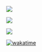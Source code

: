 <p>
  <a href="https://github.com/anuraghazra/github-readme-stats">
    <picture>
      <source
        srcset="https://github-readme-stats-kennyrao.vercel.app/api?username=KennyRao&show_icons=true&count_private=true&theme=dark"
        media="(prefers-color-scheme: dark)"
      />
      <source
        srcset="https://github-readme-stats-kennyrao.vercel.app/api?username=KennyRao&show_icons=true&count_private=true"
        media="(prefers-color-scheme: light), (prefers-color-scheme: no-preference)"
      />
      <img src="https://github-readme-stats-kennyrao.vercel.app/api?username=KennyRao&show_icons=true&count_private=true" />
    </picture>
  </a>
</p>

<p>
  <a href="https://github.com/anuraghazra/github-readme-stats">
    <picture>
      <source
        srcset="https://github-readme-stats-kennyrao.vercel.app/api/top-langs/?username=KennyRao&langs_count=20&hide=ShaderLab%2CASP.NET%2CHLSL%2CRich%20Text%20Format&theme=dark"
        media="(prefers-color-scheme: dark)"
      />
      <source
        srcset="https://github-readme-stats-kennyrao.vercel.app/api/top-langs/?username=KennyRao&langs_count=20&hide=ShaderLab%2CASP.NET%2CHLSL%2CRich%20Text%20Format"
        media="(prefers-color-scheme: light), (prefers-color-scheme: no-preference)"
      />
      <img src="https://github-readme-stats-kennyrao.vercel.app/api/top-langs/?username=KennyRao&langs_count=20&hide=ShaderLab%2CASP.NET%2CHLSL%2CRich%20Text%20Format" />
    </picture>
  </a>
</p>

<p>
  <a href="https://github.com/anuraghazra/github-readme-stats">
    <picture>
      <source
        srcset="https://github-readme-stats-kennyrao.vercel.app/api/wakatime?username=KennyRao&theme=dark"
        media="(prefers-color-scheme: dark)"
      />
      <source
        srcset="https://github-readme-stats-kennyrao.vercel.app/api/wakatime?username=KennyRao"
        media="(prefers-color-scheme: light), (prefers-color-scheme: no-preference)"
      />
      <img src="https://github-readme-stats-kennyrao.vercel.app/api/wakatime?username=KennyRao" />
    </picture>
  </a>
</p>

[![wakatime](https://wakatime.com/badge/user/3a40ebb7-dac8-409f-9724-47416829cfb9.svg)](https://wakatime.com/@3a40ebb7-dac8-409f-9724-47416829cfb9)
